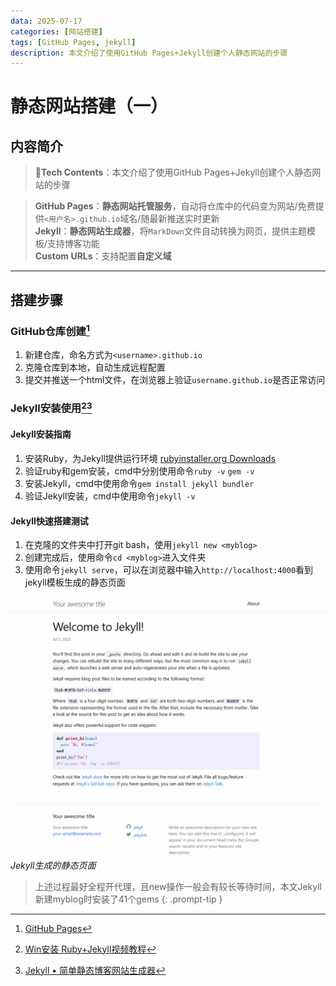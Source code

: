 ```yaml
---
data: 2025-07-17
categories: [网站搭建]
tags: [GitHub Pages, jekyll]
description: 本文介绍了使用GitHub Pages+Jekyll创建个人静态网站的步骤
---
```


# 静态网站搭建（一）

## 内容简介

> 🚩**Tech Contents**：本文介绍了使用GitHub Pages+Jekyll创建个人静态网站的步骤

> **GitHub Pages**：**静态网站托管服务**，自动将仓库中的代码变为网站/免费提供`<用户名>.github.io`域名/随最新推送实时更新
<br>**Jekyll**：**静态网站生成器**，将`MarkDown`文件自动转换为网页，提供主题模板/支持博客功能
<br>**Custom URLs**：支持配置**自定义域**

---

## 搭建步骤

### GitHub仓库创建[^foot1]

1. 新建仓库，命名方式为`<username>.github.io`
2. 克隆仓库到本地，自动生成远程配置
3. 提交并推送一个html文件，在浏览器上验证`username.github.io`是否正常访问


### Jekyll安装使用[^foot2][^foot3]

#### Jekyll安装指南

1. 安装Ruby，为Jekyll提供运行环境 [rubyinstaller.org Downloads](https://rubyinstaller.org/downloads/)
2. 验证ruby和gem安装，cmd中分别使用命令`ruby -v`  `gem -v`
3. 安装Jekyll，cmd中使用命令`gem install jekyll bundler`
4. 验证Jekyll安装，cmd中使用命令`jekyll -v`

#### Jekyll快速搭建测试

1. 在克隆的文件夹中打开git bash，使用`jekyll new <myblog>`
2. 创建完成后，使用命令`cd <myblog>`进入文件夹
3. 使用命令`jekyll serve`，可以在浏览器中输入`http://localhost:4000`看到jekyll模板生成的静态页面

![Desktop View](/img/2025-07-17/image01.png)
_Jekyll生成的静态页面_



>上述过程最好全程开代理，且new操作一般会有较长等待时间，本文Jekyll新建myblog时安装了41个gems
{: .prompt-tip }




[^foot1]:[GitHub Pages](https://pages.github.com/)
[^foot2]:[Win安装 Ruby+Jekyll视频教程](https://www.bilibili.com/video/BV1qs41157ZZ?spm_id_from=333.788.player.switch&vd_source=dd2b7c41f54e83182372ee62c303b855&p=3)
[^foot3]:[Jekyll • 简单静态博客网站生成器](https://jekyllcn.com/docs/home/)